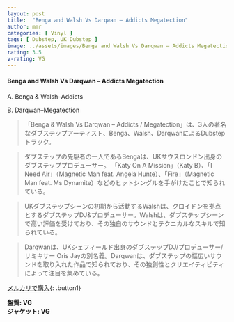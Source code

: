 ```yaml
---
layout: post
title:  "Benga and Walsh Vs Darqwan – Addicts Megatection"
author: mmr
categories: [ Vinyl ]
tags: [ Dubstep, UK Dubstep ]
image: ../assets/images/Benga and Walsh Vs Darqwan – Addicts Megatection.jpg
rating: 3.5
v-rating: VG
---
```


#### Benga and Walsh Vs Darqwan – Addicts Megatection

A. Benga & Walsh–Addicts

B. Darqwan–Megatection

> 「Benga & Walsh Vs Darqwan – Addicts / Megatection」は、3人の著名なダブステップアーティスト、Benga、Walsh、DarqwanによるDubstepトラック。

> ダブステップの先駆者の一人であるBengaは、UKサウスロンドン出身のダブステッププロデューサー。 「Katy On A Mission」（Katy B）、「I Need Air」（Magnetic Man feat. Angela Hunte）、「Fire」（Magnetic Man feat. Ms Dynamite）などのヒットシングルを手がけたことで知られている。

> UKダブステップシーンの初期から活動するWalshは、クロイドンを拠点とするダブステップDJ&プロデューサー。Walshは、ダブステップシーンで高い評価を受けており、その独自のサウンドとテクニカルなスキルで知られている。

> Darqwanは、UKシェフィールド出身のダブステップDJ/プロデューサー/リミキサー Oris Jayの別名義。Darqwanは、ダブステップの幅広いサウンドを取り入れた作品で知られており、その独創性とクリエイティビティによって注目を集めている。

[メルカリで購入](https://jp.mercari.com/item/m84498913064){: .button1}

<div class="mt-4 mb-4 d-flex align-items-center">
<strong class="mr-1">盤質: VG</strong>
</div>
<div class="mt-4 mb-4 d-flex align-items-center">
<strong class="mr-1">ジャケット: VG</strong>
</div>
